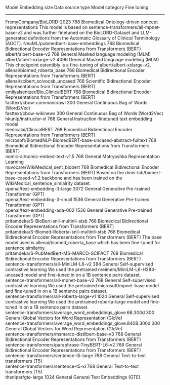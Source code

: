 Model                                                            Embedding size  Data source type   Model category                                                   Fine tuning                                                                                                                                                                                               
--------------------------------------------------------------  ---------------  -----------------  ---------------------------------------------------------------  ----------------------------------------------------------------------------------------------------------------------------------------------------------------------------------------------------------
FremyCompany/BioLORD-2023                                                   768  Biomedical         Ontology-driven concept representations                          This model is based on sentence-transformers/all-mpnet-base-v2 and was further finetuned on the BioLORD-Dataset and LLM-generated definitions from the Automatic Glossary of Clinical Terminology (AGCT). 
NeuML/pubmedbert-base-embeddings                                            768  Biomedical         Bidirectional Encoder Representations from Transformers (BERT)                                                                                                                                                                                                             
albert/albert-base-v2                                                       768  General            Masked language modeling (MLM)                                                                                                                                                                                                                                             
albert/albert-xxlarge-v2                                                   4096  General            Masked language modeling (MLM)                                   This checkpoint ostentibly is a fine-tuning of albert/albert-xxlarge-v2.                                                                                                                                  
allenai/biomed_roberta_base                                                 768  Biomedical         Bidirectional Encoder Representations from Transformers (BERT)                                                                                                                                                                                                             
allenai/scibert_scivocab_uncased                                            768  Scientific         Bidirectional Encoder Representations from Transformers (BERT)                                                                                                                                                                                                             
emilyalsentzer/Bio_ClinicalBERT                                             768  Biomedical         Bidirectional Encoder Representations from Transformers (BERT)                                                                                                                                                                                                             
fasttext/cbow-commoncrawl                                                   300  General            Continuous Bag of Words (Word2Vec)                                                                                                                                                                                                                                         
fasttext/cbow-wikinews                                                      300  General            Continuous Bag of Words (Word2Vec)                                                                                                                                                                                                                                         
hkunlp/instructor-xl                                                        768  General            Instruction-finetuned text embedding model                                                                                                                                                                                                                                 
medicalai/ClinicalBERT                                                      768  Biomedical         Bidirectional Encoder Representations from Transformers (BERT)                                                                                                                                                                                                             
microsoft/BiomedNLP-BiomedBERT-base-uncased-abstract-fulltext               768  Biomedical         Bidirectional Encoder Representations from Transformers (BERT)                                                                                                                                                                                                             
nomic-ai/nomic-embed-text-v1.5                                              768  General            Matryoshka Representation Learning                                                                                                                                                                                                                                         
nuvocare/WikiMedical_sent_biobert                                           768  Biomedical         Bidirectional Encoder Representations from Transformers (BERT)   Based on the dmis-lab/biobert-base-cased-v1.2 backbone and has been trained on the WikiMedical_sentence_simialrity dataset.                                                                               
openai/text-embedding-3-large                                              3072  General            Generative Pre-trained Transformer (GPT)                                                                                                                                                                                                                                   
openai/text-embedding-3-small                                              1536  General            Generative Pre-trained Transformer (GPT)                                                                                                                                                                                                                                   
openai/text-embedding-ada-002                                              1536  General            Generative Pre-trained Transformer (GPT)                                                                                                                                                                                                                                   
pritamdeka/S-BioBert-snli-multinli-stsb                                     768  Biomedical         Bidirectional Encoder Representations from Transformers (BERT)                                                                                                                                                                                                             
pritamdeka/S-Biomed-Roberta-snli-multinli-stsb                              768  Biomedical         Bidirectional Encoder Representations from Transformers (BERT)   The base model used is allenai/biomed_roberta_base which has been fine-tuned for sentence similarity.                                                                                                     
pritamdeka/S-PubMedBert-MS-MARCO-SCIFACT                                    768  Biomedical         Bidirectional Encoder Representations from Transformers (BERT)                                                                                                                                                                                                             
sentence-transformers/all-MiniLM-L6-v2                                      384  General            Self-supervised contrastive learning                             We used the pretrained nreimers/MiniLM-L6-H384-uncased model and fine-tuned in on a 1B sentence pairs dataset.                                                                                            
sentence-transformers/all-mpnet-base-v2                                     768  General            Self-supervised contrastive learning                             We used the pretrained microsoft/mpnet-base model and fine-tuned in on a 1B sentence pairs dataset.                                                                                                       
sentence-transformers/all-roberta-large-v1                                 1024  General            Self-supervised contrastive learning                             We used the pretrained roberta-large model and fine-tuned in on a 1B sentence pairs dataset.                                                                                                              
sentence-transformers/average_word_embeddings_glove.6B.300d                 300  General            Global Vectors for Word Representation (GloVe)                                                                                                                                                                                                                             
sentence-transformers/average_word_embeddings_glove.840B.300d               300  General            Global Vectors for Word Representation (GloVe)                                                                                                                                                                                                                             
sentence-transformers/msmarco-distilbert-base-v3                            768  General            Bidirectional Encoder Representations from Transformers (BERT)                                                                                                                                                                                                             
sentence-transformers/paraphrase-TinyBERT-L6-v2                             768  General            Bidirectional Encoder Representations from Transformers (BERT)                                                                                                                                                                                                             
sentence-transformers/sentence-t5-large                                     768  General            Text-to-text transformers (T5)                                                                                                                                                                                                                                             
sentence-transformers/sentence-t5-xl                                        768  General            Text-to-text transformers (T5)                                                                                                                                                                                                                                             
thenlper/gte-large                                                         1024  General            General Text Embeddings (GTE)                                                                                                                                                                                                                                              
